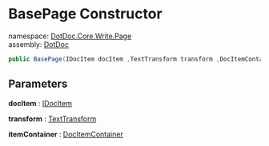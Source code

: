 ﻿# BasePage Constructor

namespace: [DotDoc\.Core\.Write\.Page](../../DotDoc.Core.Write.Page.md)<br />
assembly: [DotDoc](../../../DotDoc.md)



```csharp
public BasePage(IDocItem docItem ,TextTransform transform ,DocItemContainer itemContainer);
```

## Parameters

__docItem__ : [IDocItem](../../../DotDoc/DotDoc.Core.Models/IDocItem.md)



__transform__ : [TextTransform](../../../DotDoc/DotDoc.Core.Write/TextTransform.md)



__itemContainer__ : [DocItemContainer](../../../DotDoc/DotDoc.Core.Write/DocItemContainer.md)



